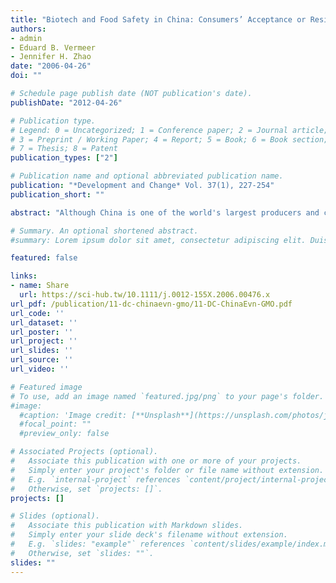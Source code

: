 ```yaml
---
title: "Biotech and Food Safety in China: Consumers’ Acceptance or Resistance?"
authors:
- admin
- Eduard B. Vermeer
- Jennifer H. Zhao
date: "2006-04-26"
doi: ""

# Schedule page publish date (NOT publication's date).
publishDate: "2012-04-26"

# Publication type.
# Legend: 0 = Uncategorized; 1 = Conference paper; 2 = Journal article;
# 3 = Preprint / Working Paper; 4 = Report; 5 = Book; 6 = Book section;
# 7 = Thesis; 8 = Patent
publication_types: ["2"]

# Publication name and optional abbreviated publication name.
publication: "*Development and Change* Vol. 37(1), 227-254"
publication_short: ""

abstract: "Although China is one of the world's largest producers and consumers of genetically modified (GM) crops and derived food products, little is known about the level of Chinese consumer awareness, understanding and acceptance of GM food. Initially, China pursued relatively aggressive policies for biotechnology development, but in recent years, the central government has become more sensitive to the potential environmental risks of transgenic food crops. To protect domestic biotech industries, the state plays a critical role in the politics of biotechnology, and does not allow GM food to become a prominent public issue. This contribution reports on a survey of 1,000 urban respondents. It demonstrates that most consumers lack the most basic understanding of biotechnology and its potential risks. The majority of the respondents (60 per cent) were either unwilling to consume GM food or were neutral about the idea, but when given neutrally‐worded information about potential GM food allergenicity, the willingness to buy dropped sharply. This might point to future scenarios of consumer resistance against GM food as has happened in European Union member states. This effect demonstrates the malleability of the Chinese consumer in a context of limited understanding and inadequate access to information."

# Summary. An optional shortened abstract.
#summary: Lorem ipsum dolor sit amet, consectetur adipiscing elit. Duis posuere tellus ac convallis placerat. Proin tincidunt magna sed ex sollicitudin condimentum.

featured: false

links:
- name: Share
  url: https://sci-hub.tw/10.1111/j.0012-155X.2006.00476.x
url_pdf: /publication/11-dc-chinaevn-gmo/11-DC-ChinaEvn-GMO.pdf
url_code: ''
url_dataset: ''
url_poster: ''
url_project: ''
url_slides: ''
url_source: ''
url_video: ''

# Featured image
# To use, add an image named `featured.jpg/png` to your page's folder. 
#image:
  #caption: 'Image credit: [**Unsplash**](https://unsplash.com/photos/jdD8gXaTZsc)'
  #focal_point: ""
  #preview_only: false

# Associated Projects (optional).
#   Associate this publication with one or more of your projects.
#   Simply enter your project's folder or file name without extension.
#   E.g. `internal-project` references `content/project/internal-project/index.md`.
#   Otherwise, set `projects: []`.
projects: []

# Slides (optional).
#   Associate this publication with Markdown slides.
#   Simply enter your slide deck's filename without extension.
#   E.g. `slides: "example"` references `content/slides/example/index.md`.
#   Otherwise, set `slides: ""`.
slides: ""
---
```

